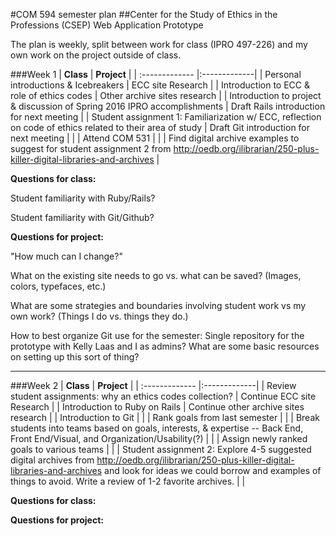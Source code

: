 #COM 594 semester plan
##Center for the Study of Ethics in the Professions (CSEP) Web Application Prototype

The plan is weekly, split between work for class (IPRO 497-226) and my own work on the project outside of class.

###Week 1
| **Class**        | **Project** |
| :------------- |:-------------|
| Personal introductions & Icebreakers | ECC site Research |
| Introduction to ECC & role of ethics codes | Other archive sites research  |
| Introduction to project & discussion of Spring 2016 IPRO accomplishments | Draft Rails introduction for next meeting |
| Student assignment 1: Familiarization w/ ECC, reflection on code of ethics related to their area of study | Draft Git introduction for next meeting |
| | Attend COM 531 |
| | Find digital archive examples to suggest for student assignment 2 from http://oedb.org/ilibrarian/250-plus-killer-digital-libraries-and-archives |

**Questions for class:**

Student familiarity with Ruby/Rails?

Student familiarity with Git/Github?

**Questions for project:**

"How much can I change?"

What on the existing site needs to go vs. what can be saved? (Images, colors, typefaces, etc.)

What are some strategies and boundaries involving student work vs my own work? (Things I do vs. things they do.)

How to best organize Git use for the semester: Single repository for the prototype with Kelly Laas and I as admins? What are some basic resources on setting up this sort of thing?

---

###Week 2
| **Class**        | **Project** |
| :------------- |:-------------|
| Review student assignments: why an ethics codes collection? | Continue ECC site Research |
| Introduction to Ruby on Rails | Continue other archive sites research |
| Introduction to Git |  |
| Rank goals from last semester |  |
| Break students into teams based on goals, interests, & expertise -- Back End, Front End/Visual, and Organization/Usability(?) | |
| Assign newly ranked goals to various teams | |
| Student assignment 2: Explore 4-5 suggested digital archives from http://oedb.org/ilibrarian/250-plus-killer-digital-libraries-and-archives and look for ideas we could borrow and examples of things to avoid. Write a review of 1-2 favorite archives. | |

**Questions for class:**


**Questions for project:**

